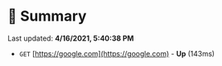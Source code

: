 # 📖 Summary
Last updated: **4/16/2021, 5:40:38 PM**

- `GET` [https://google.com](https://google.com) - **Up** (143ms)
